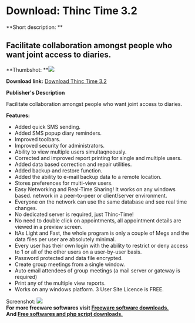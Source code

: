 # Download: Thinc Time 3.2

**Short description: **

## Facilitate collaboration amongst people who want joint access to diaries.

  
**Thumbshot: **![](http://www.freewarefiles.com/screenshot/thinctime_md.gif)   
  
**Download link:** [Download Thinc Time 3.2](http://freesoftwares.boysofts.com/Thinc-Time_program_23621.html)  
  

**Publisher's Description**  
  

Facilitate collaboration amongst people who want joint access to diaries.

**Features:**

  * Added quick SMS sending. 
  * Added SMS popup diary reminders. 
  * Improved toolbars. 
  * Improved security for administrators. 
  * Ability to view multiple users simultaqneously. 
  * Corrected and improved report printing for single and multiple users. 
  * Added data based correction and repair utilities. 
  * Added backup and restore function. 
  * Added the ability to e-mail backup data to a remote location. 
  * Stores preferences for multi-view users. 
  * Easy Networking and Real-Time Sharing! It works on any windows based. network in a peer-to-peer or client/server environment. 
  * Everyone on the network can use the same database and see real time changes. 
  * No dedicated server is required, just Thinc-Time! 
  * No need to double click on appointments, all appointment details are viewed in a preview screen. 
  * ItAs Light and Fast, the whole program is only a couple of Megs and the data files per user are absolutely minimal. 
  * Every user has their own login with the ability to restrict or deny access to 1 or all of the other users on a user-by-user basis. 
  * Password protected and data file encrypted. 
  * Create group meetings from a single window. 
  * Auto email attendees of group meetings (a mail server or gateway is required) 
  * Print any of the multiple view reports. 
  * Works on any windows platform. 
3 User Site Licence is FREE.

  
  
Screenshot: ![](http://www.freewarefiles.com/screenshot/thinctime.gif)  
**For more freeware softwares visit [Freeware software downloads.](http://freesoftwares.boysofts.com/)**   
**And [Free softwares and php script downloads.](http://www.boysofts.com/)**

